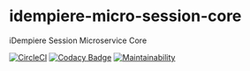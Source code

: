 # idempiere-micro-session-core
iDempiere Session Microservice Core

[![CircleCI](https://circleci.com/gh/iDempiere-micro/idempiere-micro-session-core.svg?style=svg)](https://circleci.com/gh/iDempiere-micro/idempiere-micro-session-core)
[![Codacy Badge](https://api.codacy.com/project/badge/Grade/3fbfd5724c934536bf08aebd80ab00f0)](https://www.codacy.com/app/davidpodhola/idempiere-micro-session-core?utm_source=github.com&amp;utm_medium=referral&amp;utm_content=iDempiere-micro/idempiere-micro-session-core&amp;utm_campaign=Badge_Grade)
[![Maintainability](https://api.codeclimate.com/v1/badges/178ddf4a42b0bfbf55dc/maintainability)](https://codeclimate.com/github/iDempiere-micro/idempiere-micro-session-core/maintainability)

